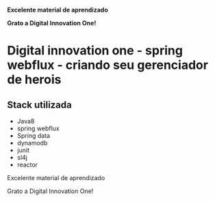 **Excelente material de aprendizado**

**Grato a Digital Innovation One!**

# Digital innovation one - spring webflux - criando seu gerenciador de herois

## Stack utilizada

  * Java8
  * spring webflux
  * Spring data
  * dynamodb
  * junit
  * sl4j
  * reactor

Excelente material de aprendizado

Grato a Digital Innovation One!

